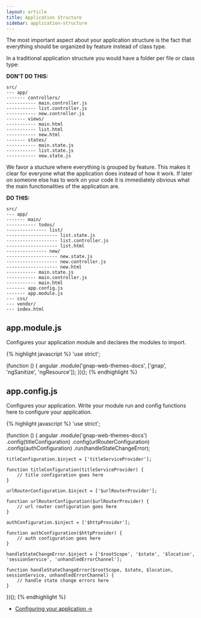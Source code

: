 ```yaml
---
layout: article
title: Application Structure
sidebar: application-structure
---
```


The most important aspect about your application structure is the fact that everything should be organized by feature instead of class type.

In a traditional application structure you would have a folder per file or class type:

**DON'T DO THIS:**

    src/
    --- app/
    ------- controllers/
    ----------- main.controller.js
    ----------- list.controller.js
    ----------- new.controller.js
    ------- views/
    ----------- main.html
    ----------- list.html
    ----------- new.html
    ------- states/
    ----------- main.state.js
    ----------- list.state.js
    ----------- new.state.js

We favor a stucture where everything is grouped by feature. This makes it clear for everyone what the application does instead of how it work. If later on someone else has to work on your code it is immediately obvious what the main functionalities of the application are.

**DO THIS:**
    
    src/
    --- app/
    ------- main/
    ----------- todos/
    --------------- list/
    ------------------- list.state.js
    ------------------- list.controller.js
    ------------------- list.html
    --------------- new/
    ------------------- new.state.js
    ------------------- new.controller.js
    ------------------- new.html
    ----------- main.state.js
    ----------- main.controller.js
    ----------- main.html
    ------- app.config.js
    ------- app.module.js
    --- css/
    --- vendor/
    --- index.html

## app.module.js

Configures your application module and declares the modules to import.

{% highlight javascript %}
'use strict';

(function () {
    angular
        .module('gnap-web-themes-docs', 
                ['gnap',
                 'ngSanitize',
                 'ngResource']);
})();
{% endhighlight %}

## app.config.js

Configures your application. Write your module run and config functions here to configure your application.

{% highlight javascript %}
'use strict';

(function () {
    angular
        .module('gnap-web-themes-docs')
        .config(titleConfiguration)
        .config(urlRouterConfiguration)
        .config(authConfiguration)
        .run(handleStateChangeError);

    titleConfiguration.$inject = ['titleServiceProvider'];

    function titleConfiguration(titleServiceProvider) {
        // title configuration goes here
    }

    urlRouterConfiguration.$inject = ['$urlRouterProvider'];

    function urlRouterConfiguration($urlRouterProvider) {
        // url router configuration goes here
    }

    authConfiguration.$inject = ['$httpProvider'];

    function authConfiguration($httpProvider) {
        // auth configuration goes here
    }

    handleStateChangeError.$inject = ['$rootScope', '$state', '$location', 'sessionService', 'unhandledErrorChannel'];

    function handleStateChangeError($rootScope, $state, $location, sessionService, unhandledErrorChannel) {
        // handle state change errors here
    }
})();
{% endhighlight %}


<nav>
  <ul class="pager">
    <li class="next"><a href="/configuring-your-application">Configuring your application <span aria-hidden="true">&rarr;</span></a></li>
  </ul>
</nav>